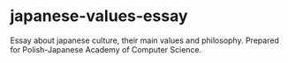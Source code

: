 # japanese-values-essay
Essay about japanese culture, their main values and philosophy. Prepared for Polish-Japanese Academy of Computer Science.
